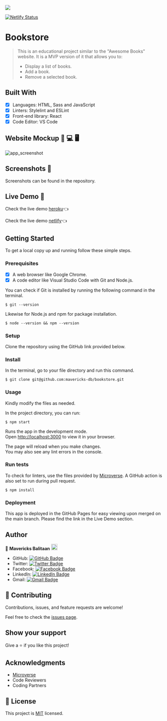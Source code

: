 ![](https://img.shields.io/badge/Microverse-blueviolet)

[![Netlify Status](https://api.netlify.com/api/v1/badges/cba9dc89-2c6b-424d-aee3-5add009ab138/deploy-status)](https://app.netlify.com/sites/app-bookstore-cms/deploys)

# Bookstore

> This is an educational project similar to the "Awesome Books" website. It is a MVP version of it that allows you to:
> - Display a list of books.
> - Add a book.
> - Remove a selected book.


## Built With

- [x] Languages: HTML, Sass and JavaScript
- [x] Linters: Stylelint and ESLint
- [x] Front-end library: React
- [x] Code Editor: VS Code

## Website Mockup 📱 💻 🖥️
![app_screenshot](https://user-images.githubusercontent.com/98527559/172594783-d0c97e88-a730-4096-8648-755810e4c23c.png)

## Screenshots 📸
Screenshots can be found in the repository.

## Live Demo 🔗

Check the live demo [heroku](https://app-bookstore-cms.herokuapp.com/)👈

Check the live demo [netlify](https://app-bookstore-cms.netlify.app/)👈

## Getting Started

To get a local copy up and running follow these simple steps.

### Prerequisites

- [x] A web browser like Google Chrome.
- [x] A code editor like Visual Studio Code with Git and Node.js.

You can check if Git is installed by running the following command in the terminal.
```
$ git --version
```

Likewise for Node.js and npm for package installation.
```
$ node --version && npm --version
```

### Setup

Clone the repository using the GitHub link provided below.

### Install

In the terminal, go to your file directory and run this command.

```
$ git clone git@github.com:mavericks-db/bookstore.git
```

### Usage

Kindly modify the files as needed.

In the project directory, you can run:
```
$ npm start
```
Runs the app in the development mode.\
Open [http://localhost:3000](http://localhost:3000) to view it in your browser.

The page will reload when you make changes.\
You may also see any lint errors in the console.

### Run tests

To check for linters, use the files provided by [Microverse](https://github.com/microverseinc/linters-config). A GitHub action is also set to run during pull request.
```
$ npm install
```

### Deployment

This app is deployed in the GitHub Pages for easy viewing upon merged on the main branch.
Please find the link in the Live Demo section.


## Author

👤 **Mavericks Balitaan** <img src="https://emojis.slackmojis.com/emojis/images/1531849430/4246/blob-sunglasses.gif?1531849430" width="20"/>

  - GitHub: [![GitHub Badge](https://img.shields.io/badge/-mavericks--db-white?logo=GitHub&logoColor=181717&style=plastic)](https://github.com/mavericks-db)
  - Twitter: [![Twitter Badge](https://img.shields.io/badge/-mavericks__db-white?logo=Twitter&logoColor=1DA1F2&style=plastic)](https://twitter.com/mavericks_db)
  - Facebook: [![Facebook Badge](https://img.shields.io/badge/-mavericksdb-white?logo=Facebook&logoColor=1877F2&style=plastic)](https://www.facebook.com/mavericksdb/)
  - LinkedIn: [![LinkedIn Badge](https://img.shields.io/badge/-mavericks--db-white?logo=LinkedIn&logoColor=0A66C2&style=plastic)](https://www.linkedin.com/in/mavericks-db/)
  - Gmail: [![Gmail Badge](https://img.shields.io/badge/-@balitaanmavericks-white?logo=Gmail&logoColor=EA4335&style=plastic)](mailto:balitaanmavericks@gmail.com)

## 🤝 Contributing

Contributions, issues, and feature requests are welcome!

Feel free to check the [issues page](https://github.com/mavericks-db/bookstore/issues).

## Show your support

Give a ⭐️ if you like this project!

## Acknowledgments

- [Microverse](https://www.microverse.org/)
- Code Reviewers
- Coding Partners

## 📝 License

This project is [MIT](./MIT.md) licensed.
